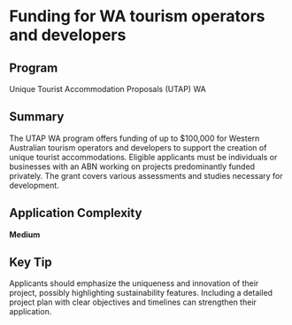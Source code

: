 # Funding for WA tourism operators and developers
  
## Program
Unique Tourist Accommodation Proposals (UTAP) WA

## Summary
The UTAP WA program offers funding of up to $100,000 for Western Australian tourism operators and developers to support the creation of unique tourist accommodations. Eligible applicants must be individuals or businesses with an ABN working on projects predominantly funded privately. The grant covers various assessments and studies necessary for development.

## Application Complexity
**Medium**

## Key Tip
Applicants should emphasize the uniqueness and innovation of their project, possibly highlighting sustainability features. Including a detailed project plan with clear objectives and timelines can strengthen their application.
